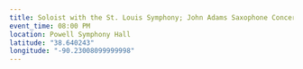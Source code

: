 ```yaml
---
title: Soloist with the St. Louis Symphony; John Adams Saxophone Concerto
event_time: 08:00 PM
location: Powell Symphony Hall
latitude: "38.640243"
longitude: "-90.23008099999998"
---
```

